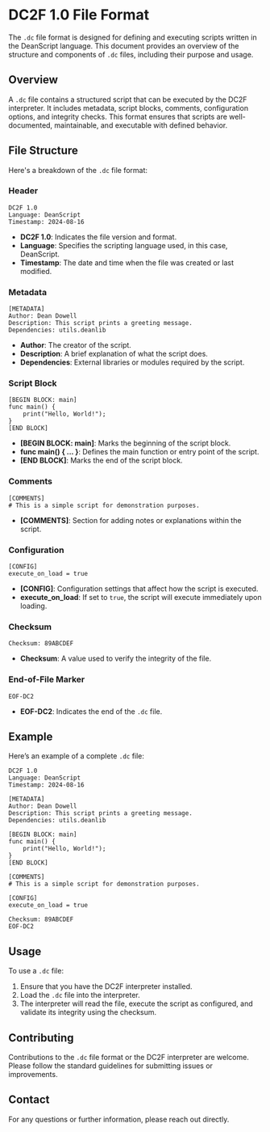 # DC2F 1.0 File Format

The `.dc` file format is designed for defining and executing scripts written in the DeanScript language. This document provides an overview of the structure and components of `.dc` files, including their purpose and usage.

## Overview

A `.dc` file contains a structured script that can be executed by the DC2F interpreter. It includes metadata, script blocks, comments, configuration options, and integrity checks. This format ensures that scripts are well-documented, maintainable, and executable with defined behavior.

## File Structure

Here's a breakdown of the `.dc` file format:

### Header

```
DC2F 1.0
Language: DeanScript
Timestamp: 2024-08-16
```

- **DC2F 1.0**: Indicates the file version and format.
- **Language**: Specifies the scripting language used, in this case, DeanScript.
- **Timestamp**: The date and time when the file was created or last modified.

### Metadata

```
[METADATA]
Author: Dean Dowell
Description: This script prints a greeting message.
Dependencies: utils.deanlib
```

- **Author**: The creator of the script.
- **Description**: A brief explanation of what the script does.
- **Dependencies**: External libraries or modules required by the script.

### Script Block

```
[BEGIN BLOCK: main]
func main() {
    print("Hello, World!");
}
[END BLOCK]
```

- **[BEGIN BLOCK: main]**: Marks the beginning of the script block.
- **func main() { ... }**: Defines the main function or entry point of the script.
- **[END BLOCK]**: Marks the end of the script block.

### Comments

```
[COMMENTS]
# This is a simple script for demonstration purposes.
```

- **[COMMENTS]**: Section for adding notes or explanations within the script.

### Configuration

```
[CONFIG]
execute_on_load = true
```

- **[CONFIG]**: Configuration settings that affect how the script is executed.
- **execute_on_load**: If set to `true`, the script will execute immediately upon loading.

### Checksum

```
Checksum: 89ABCDEF
```

- **Checksum**: A value used to verify the integrity of the file.

### End-of-File Marker

```
EOF-DC2
```

- **EOF-DC2**: Indicates the end of the `.dc` file.

## Example

Here’s an example of a complete `.dc` file:

```
DC2F 1.0
Language: DeanScript
Timestamp: 2024-08-16

[METADATA]
Author: Dean Dowell
Description: This script prints a greeting message.
Dependencies: utils.deanlib

[BEGIN BLOCK: main]
func main() {
    print("Hello, World!");
}
[END BLOCK]

[COMMENTS]
# This is a simple script for demonstration purposes.

[CONFIG]
execute_on_load = true

Checksum: 89ABCDEF
EOF-DC2
```

## Usage

To use a `.dc` file:

1. Ensure that you have the DC2F interpreter installed.
2. Load the `.dc` file into the interpreter.
3. The interpreter will read the file, execute the script as configured, and validate its integrity using the checksum.

## Contributing

Contributions to the `.dc` file format or the DC2F interpreter are welcome. Please follow the standard guidelines for submitting issues or improvements.

## Contact

For any questions or further information, please reach out directly.
